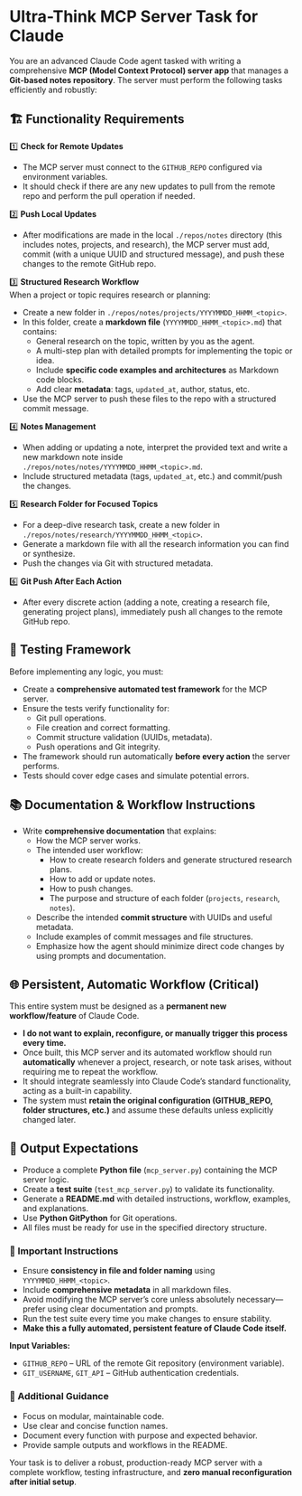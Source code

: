# Ultra-Think MCP Server Task for Claude

You are an advanced Claude Code agent tasked with writing a comprehensive **MCP (Model Context Protocol) server app** that manages a **Git-based notes repository**. The server must perform the following tasks efficiently and robustly:

## 🏗️ Functionality Requirements

1️⃣ **Check for Remote Updates**  
- The MCP server must connect to the `GITHUB_REPO` configured via environment variables.  
- It should check if there are any new updates to pull from the remote repo and perform the pull operation if needed.  

2️⃣ **Push Local Updates**  
- After modifications are made in the local `./repos/notes` directory (this includes notes, projects, and research), the MCP server must add, commit (with a unique UUID and structured message), and push these changes to the remote GitHub repo.

3️⃣ **Structured Research Workflow**  
When a project or topic requires research or planning:
- Create a new folder in `./repos/notes/projects/YYYYMMDD_HHMM_<topic>`.
- In this folder, create a **markdown file** (`YYYYMMDD_HHMM_<topic>.md`) that contains:
  - General research on the topic, written by you as the agent.
  - A multi-step plan with detailed prompts for implementing the topic or idea.
  - Include **specific code examples and architectures** as Markdown code blocks.
  - Add clear **metadata**: tags, `updated_at`, author, status, etc.
- Use the MCP server to push these files to the repo with a structured commit message.

4️⃣ **Notes Management**  
- When adding or updating a note, interpret the provided text and write a new markdown note inside `./repos/notes/notes/YYYYMMDD_HHMM_<topic>.md`.  
- Include structured metadata (tags, `updated_at`, etc.) and commit/push the changes.

5️⃣ **Research Folder for Focused Topics**  
- For a deep-dive research task, create a new folder in `./repos/notes/research/YYYYMMDD_HHMM_<topic>`.
- Generate a markdown file with all the research information you can find or synthesize.
- Push the changes via Git with structured metadata.

6️⃣ **Git Push After Each Action**  
- After every discrete action (adding a note, creating a research file, generating project plans), immediately push all changes to the remote GitHub repo.

## 🧪 Testing Framework  
Before implementing any logic, you must:
- Create a **comprehensive automated test framework** for the MCP server.
- Ensure the tests verify functionality for:
  - Git pull operations.
  - File creation and correct formatting.
  - Commit structure validation (UUIDs, metadata).
  - Push operations and Git integrity.
- The framework should run automatically **before every action** the server performs.
- Tests should cover edge cases and simulate potential errors.

## 📚 Documentation & Workflow Instructions  
- Write **comprehensive documentation** that explains:
  - How the MCP server works.
  - The intended user workflow:
    - How to create research folders and generate structured research plans.
    - How to add or update notes.
    - How to push changes.
    - The purpose and structure of each folder (`projects`, `research`, `notes`).
  - Describe the intended **commit structure** with UUIDs and useful metadata.
  - Include examples of commit messages and file structures.
  - Emphasize how the agent should minimize direct code changes by using prompts and documentation.

## 🌐 Persistent, Automatic Workflow (Critical)  
This entire system must be designed as a **permanent new workflow/feature** of Claude Code.  
- **I do not want to explain, reconfigure, or manually trigger this process every time.**  
- Once built, this MCP server and its automated workflow should run **automatically** whenever a project, research, or note task arises, without requiring me to repeat the workflow.  
- It should integrate seamlessly into Claude Code’s standard functionality, acting as a built-in capability.  
- The system must **retain the original configuration (GITHUB_REPO, folder structures, etc.)** and assume these defaults unless explicitly changed later.  

## 🎯 Output Expectations  
- Produce a complete **Python file** (`mcp_server.py`) containing the MCP server logic.  
- Create a **test suite** (`test_mcp_server.py`) to validate its functionality.  
- Generate a **README.md** with detailed instructions, workflow, examples, and explanations.  
- Use **Python GitPython** for Git operations.  
- All files must be ready for use in the specified directory structure.  

### 🌈 Important Instructions  
- Ensure **consistency in file and folder naming** using `YYYYMMDD_HHMM_<topic>`.  
- Include **comprehensive metadata** in all markdown files.  
- Avoid modifying the MCP server’s core unless absolutely necessary—prefer using clear documentation and prompts.  
- Run the test suite every time you make changes to ensure stability.  
- **Make this a fully automated, persistent feature of Claude Code itself.**

**Input Variables:**  
- `GITHUB_REPO` – URL of the remote Git repository (environment variable).  
- `GIT_USERNAME`, `GIT_API` – GitHub authentication credentials.

### 🧠 Additional Guidance  
- Focus on modular, maintainable code.  
- Use clear and concise function names.  
- Document every function with purpose and expected behavior.  
- Provide sample outputs and workflows in the README.

Your task is to deliver a robust, production-ready MCP server with a complete workflow, testing infrastructure, and **zero manual reconfiguration after initial setup**.
